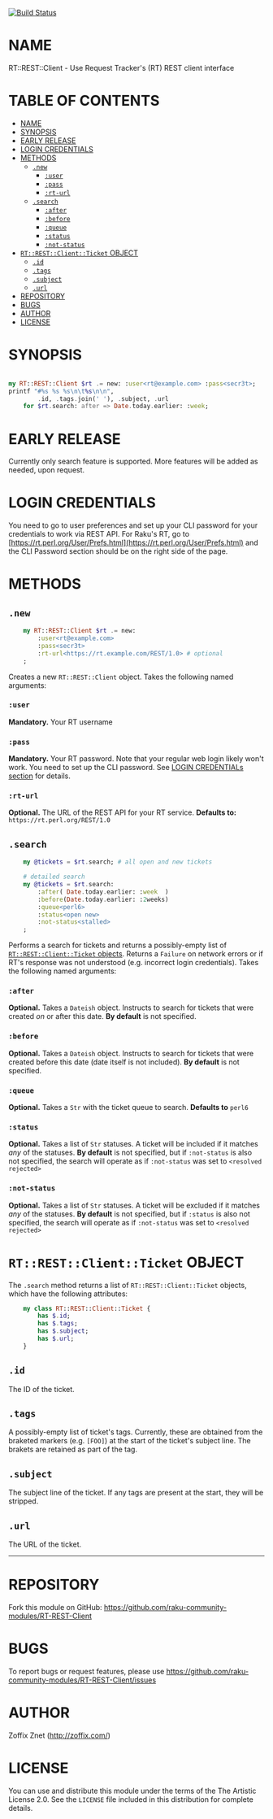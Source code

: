 [![Build Status](https://travis-ci.org/zoffixznet/perl6-RT-REST-Client.svg)](https://travis-ci.org/zoffixznet/perl6-RT-REST-Client)

# NAME

RT::REST::Client - Use Request Tracker's (RT) REST client interface

# TABLE OF CONTENTS
- [NAME](#name)
- [SYNOPSIS](#synopsis)
- [EARLY RELEASE](#early-release)
- [LOGIN CREDENTIALS](#login-credentials)
- [METHODS](#methods)
    - [`.new`](#new)
        - [`:user`](#user)
        - [`:pass`](#pass)
        - [`:rt-url`](#rt-url)
    - [`.search`](#search)
        - [`:after`](#after)
        - [`:before`](#before)
        - [`:queue`](#queue)
        - [`:status`](#status)
        - [`:not-status`](#not-status)
- [`RT::REST::Client::Ticket` OBJECT](#rtrestclientticket-object)
    - [`.id`](#id)
    - [`.tags`](#tags)
    - [`.subject`](#subject)
    - [`.url`](#url)
- [REPOSITORY](#repository)
- [BUGS](#bugs)
- [AUTHOR](#author)
- [LICENSE](#license)

# SYNOPSIS

```raku

my RT::REST::Client $rt .= new: :user<rt@example.com> :pass<secr3t>;
printf "#%s %s %s\n\t%s\n\n",
        .id, .tags.join(' '), .subject, .url
    for $rt.search: after => Date.today.earlier: :week;
```

# EARLY RELEASE

Currently only search feature is supported. More features will be added as
needed, upon request.

# LOGIN CREDENTIALS

You need to go to user preferences and set up your CLI password for your
credentials to work via REST API. For Raku's RT, go to
[https://rt.perl.org/User/Prefs.html](https://rt.perl.org/User/Prefs.html)
and the CLI Password section should be on the right side of the page.

# METHODS

## `.new`

```raku
    my RT::REST::Client $rt .= new:
        :user<rt@example.com>
        :pass<secr3t>
        :rt-url<https://rt.example.com/REST/1.0> # optional
    ;
```

Creates a new `RT::REST::Client` object. Takes the following named arguments:

### `:user`

**Mandatory.** Your RT username

### `:pass`

**Mandatory.** Your RT password. Note that your regular web login likely won't
work. You need to set up the CLI password. See [LOGIN CREDENTIALs
section](#login-credentials) for details.

### `:rt-url`

**Optional.** The URL of the REST API for your RT service.
**Defaults to:** `https://rt.perl.org/REST/1.0`

## `.search`

```raku
    my @tickets = $rt.search; # all open and new tickets

    # detailed search
    my @tickets = $rt.search:
        :after( Date.today.earlier: :week  )
        :before(Date.today.earlier: :2weeks)
        :queue<perl6>
        :status<open new>
        :not-status<stalled>
    ;
```

Performs a search for tickets and returns a possibly-empty list of
[`RT::REST::Client::Ticket` objects](#rtrestclientticket-object). Returns a `Failure` on network errors
or if RT's response was not understood (e.g. incorrect login credentials).
Takes the following named arguments:

### `:after`

**Optional.** Takes a `Dateish` object. Instructs to search for tickets
that were created *on* or after this date. **By default** is not specified.

### `:before`

**Optional.** Takes a `Dateish` object. Instructs to search for tickets
that were created before this date (date itself is not included).
**By default** is not specified.

### `:queue`

**Optional.** Takes a `Str` with the ticket queue to search.
**Defaults to** `perl6`

### `:status`

**Optional.** Takes a list of `Str` statuses. A ticket will be included
if it matches *any* of the statuses. **By default** is not specified,
but if `:not-status` is also not specified, the search will operate as if
`:not-status` was set to `<resolved rejected>`

### `:not-status`

**Optional.** Takes a list of `Str` statuses. A ticket will be excluded
if it matches *any* of the statuses. **By default** is not specified,
but if `:status` is also not specified, the search will operate as if
`:not-status` was set to `<resolved rejected>`


# `RT::REST::Client::Ticket` OBJECT

The `.search` method returns a list of `RT::REST::Client::Ticket` objects,
which have the following attributes:

```raku
    my class RT::REST::Client::Ticket {
        has $.id;
        has $.tags;
        has $.subject;
        has $.url;
    }
```

## `.id`

The ID of the ticket.

## `.tags`

A possibly-empty list of ticket's tags. Currently, these are obtained
from the braketed markers (e.g. `[FOO]`) at the start of the ticket's subject
line. The brakets are retained as part of the tag.

## `.subject`

The subject line of the ticket. If any tags are present at the start, they will
be stripped.

## `.url`

The URL of the ticket.

----

# REPOSITORY

Fork this module on GitHub:
https://github.com/raku-community-modules/RT-REST-Client

# BUGS

To report bugs or request features, please use
https://github.com/raku-community-modules/RT-REST-Client/issues

# AUTHOR

Zoffix Znet (http://zoffix.com/)

# LICENSE

You can use and distribute this module under the terms of the
The Artistic License 2.0. See the `LICENSE` file included in this
distribution for complete details.
